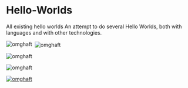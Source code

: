 # Hello-Worlds
All existing hello worlds
An attempt to do several Hello Worlds, both with languages and with other technologies.
<p><img align="left" src="https://github-readme-stats.vercel.app/api/top-langs?username=omghaft&show_icons=true&locale=en&layout=compact" alt="omghaft" /></p>
<p>&nbsp;<img align="center" src="https://github-readme-stats.vercel.app/api?username=omghaft&show_icons=true&locale=en" alt="omghaft" /></p>
<p><img align="center" src="https://github-readme-streak-stats.herokuapp.com/?user=omghaft&" alt="omghaft" /></p>
<p align="left"> <img src="https://komarev.com/ghpvc/?username=omghaft&label=Profile%20views&color=0e75b6&style=flat" alt="omghaft" /> </p>
<p align="left"> <a href="https://github.com/ryo-ma/github-profile-trophy"><img src="https://github-profile-trophy.vercel.app/?username=omghaft" alt="omghaft" /></a> </p>
